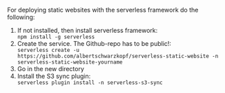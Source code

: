 For deploying static websites with the serverless framework do the following:

<ol>
<li>If not installed, then install serverless framework: </li>
<code>npm install -g serverless</code>

<li>Create the service. The Github-repo has to be public!:</li> 
<code>serverless create -u https://github.com/albertschwarzkopf/serverless-static-website -n serverless-static-website-yourname</code>

<li>Go in the new directory

<li>Install the S3 sync plugin:</li>
<code>serverless plugin install -n serverless-s3-sync</code>
